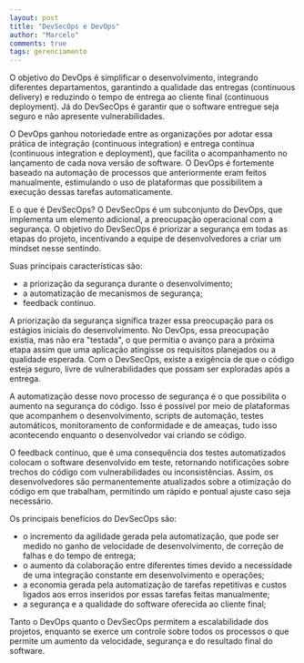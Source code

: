 ```yaml
---
layout: post
title: "DevSecOps e DevOps"
author: "Marcelo"
comments: true
tags: gerenciamento
---
```

O objetivo do DevOps é simplificar o desenvolvimento, integrando diferentes departamentos, garantindo a qualidade das entregas (continuous delivery) e reduzindo o tempo de entrega ao cliente final (continuous deployment). Já do DevSecOps é garantir que o software entregue seja seguro e não apresente vulnerabilidades.

O DevOps ganhou notoriedade entre as organizações por adotar essa prática de integração (continuous integration) e entrega contínua (continuous integration e deployment), que facilita o acompanhamento no lançamento de cada nova versão de software. O DevOps é fortemente baseado na automação de processos que anteriormente eram feitos manualmente, estimulando o uso de plataformas que possibilitem a execução dessas tarefas automaticamente.

E o que é DevSecOps? O DevSecOps é um subconjunto do DevOps, que implementa um elemento adicional, a preocupação operacional com a segurança. O objetivo do DevSecOps é priorizar a segurança em todas as etapas do projeto, incentivando a equipe de desenvolvedores a criar um mindset nesse sentindo.

Suas principais características são:
- a priorização da segurança durante o desenvolvimento;
- a automatização de mecanismos de segurança;
- feedback contínuo.

A priorização da segurança significa trazer essa preocupação para os estágios iniciais do desenvolvimento. No DevOps, essa preocupação existia, mas não era "testada", o que permitia o avanço para a próxima etapa assim que uma aplicação atingisse os requisitos planejados ou a qualidade esperada. Com o DevSecOps, existe a exigência de que o código esteja seguro, livre de vulnerabilidades que possam ser exploradas após a entrega.

A automatização desse novo processo de segurança é o que possibilita o aumento na segurança do código. Isso é possível por meio de plataformas que acompanhem o desenvolvimento, scripts de automação, testes automáticos, monitoramento de conformidade e de ameaças, tudo isso acontecendo enquanto o desenvolvedor vai criando se código.

O feedback contínuo, que é uma consequência dos testes automatizados colocam o software desenvolvido em teste, retornando notificações sobre trechos do código com vulnerabilidades ou inconsistências. Assim, os desenvolvedores são permanentemente atualizados sobre a otimização do código em que trabalham, permitindo um rápido e pontual ajuste caso seja necessário.

Os principais benefícios do DevSecOps são:
- o incremento da agilidade gerada pela automatização, que pode ser medido no ganho de velocidade de desenvolvimento, de correção de falhas e do tempo de entrega;
- o aumento da colaboração entre diferentes times devido a necessidade de uma integração constante em desenvolvimento e operações;
- a economia gerada pela automatização de tarefas repetitivas e custos ligados aos erros inseridos por essas tarefas feitas manualmente;
- a segurança e a qualidade do software oferecida ao cliente final;

Tanto o DevOps quanto o DevSecOps permitem a escalabilidade dos projetos, enquanto se exerce um controle sobre todos os processos o que permite um aumento da velocidade, segurança e do resultado final do software.
